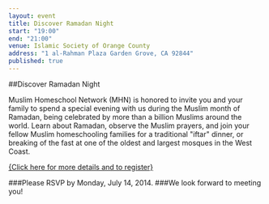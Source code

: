 ```yaml
---
layout: event
title: Discover Ramadan Night
start: "19:00"
end: "21:00"
venue: Islamic Society of Orange County
address: "1 al-Rahman Plaza Garden Grove, CA 92844"
published: true
---
```


##Discover Ramadan Night

Muslim Homeschool Network (MHN) is honored to invite you and your family to spend a special evening with us during the Muslim month of Ramadan, being celebrated by more than a billion Muslims around the world.  Learn about Ramadan, observe the Muslim prayers, and join your fellow Muslim homeschooling families for a traditional "iftar" dinner, or breaking of the fast at one of the oldest and largest mosques in the West Coast.

[{Click here for more details and to register}](https://docs.google.com/forms/d/1Ms-ohbUBXKyYcFiTpjgqWesn_OXMjjlDGGgnVhxEDOE/viewform)


###Please RSVP by Monday, July 14, 2014.
###We look forward to meeting you!
